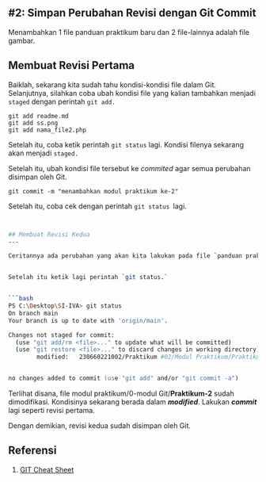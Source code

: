 ## #2: Simpan Perubahan Revisi dengan Git Commit

Menambahkan 1 file panduan praktikum baru dan 2 file-lainnya adalah file gambar.

## Membuat Revisi Pertama

Baiklah, sekarang kita sudah tahu kondisi-kondisi file dalam Git. Selanjutnya, silahkan  coba ubah kondisi file yang kalian tambahkan menjadi `staged` dengan perintah `git add.`

```
git add readme.md
git add ss.png
git add nama_file2.php
```

Setelah itu, coba ketik perintah `git status` lagi. Kondisi filenya sekarang akan menjadi `staged.`

Setelah itu, ubah kondisi file tersebut ke *commited* agar semua perubahan disimpan oleh Git.

```
git commit -m "menambahkan modul praktikum ke-2"
```

Setelah itu, coba cek dengan perintah `git status `lagi.


```zsh


## Membuat Revisi Kedua
---

Ceritannya ada perubahan yang akan kita lakukan pada file `panduan praktikum-2.md`. **Saya menambahkan referensi Git Cheat Sheet**


Setelah itu ketik lagi perintah `git status.`


```bash
PS C:\Desktop\SI-IVA> git status
On branch main
Your branch is up to date with 'origin/main'.

Changes not staged for commit:
  (use "git add/rm <file>..." to update what will be committed)
  (use "git restore <file>..." to discard changes in working directory)
        modified:   230660221002/Praktikum #02/Modul Praktikum/Praktikum-2-Simpan-Perubahan-Revisi-dengan-Git-Commit.md


no changes added to commit (use "git add" and/or "git commit -a") 

```
Terlihat disana, file modul praktikum/0-modul Git/**Praktikum-2** sudah dimodifikasi. Kondisinya sekarang berada dalam ***modified***. Lakukan ***commit*** lagi seperti revisi pertama.

Dengan demikian, revisi kedua sudah disimpan oleh Git. 

## Referensi

1. [GIT Cheat Sheet](https://www.javatpoint.com/git-cheat-sheet)
